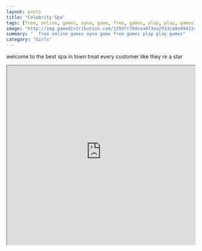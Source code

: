 ```yaml
---
layout: posts
title: "Celebrity Spa"
tags: [free, online, games, oyna, game, free, games, play, play, games]
image: "http://img.gamedistribution.com/1393fc7bdcea4f3ea2913ca9e49d33cf.jpg"
summary: "  free online games oyna game free games play play games"
category: "Girls"
---
```


welcome to the best spa in town treat every customer like they re a star

<iframe width="100%" height="480px;" src="http://flash.gamedistribution.com?game=1393fc7bdcea4f3ea2913ca9e49d33cf"></iframe>
